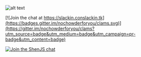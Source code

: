 
![alt text](https://github.com/cryptotech/PayCon/blob/master/src/qt/res/icons/PayCon256.png "PayCon")

[![Join the chat at https://slackin.conslackin.tk](https://badges.gitter.im/nochowderforyou/clams.svg)](https://gitter.im/nochowderforyou/clams?utm_source=badge&utm_medium=badge&utm_campaign=pr-badge&utm_content=badge)

[![Join the ShenJS chat](https://slackin.conslackin.tk/badge.svg)](https://slackin.conslackin.tk/)
<script async defer src="https://slackin.conslackin.tk/slackin.js"></script>
<script async defer src="slackin.js">
PayCon Specifications 
===========================

PayCon is a PoS-based cryptocurrency.

- PoW Algorithm: X13
- PoW + PoS Hybrid
- PoW has ended
- PoS Interest 100% Annually
- PoS Min Stake Time: 2 Day
- PoS Max Stake Time: 14 Days
- PoS Reward: 30 CON


Development process
===========================

Developers work in their own trees, then submit pull requests when
they think their feature or bug fix is ready. The patch will be accepted 
if there is broad consensus that it is a good thing.

The master branch is regularly built and tested, but is not guaranteed
to be completely stable. Tags are regularly created to indicate new
stable release versions of PayCon.

Feature branches are created when there are major new features being
worked on by several people.
